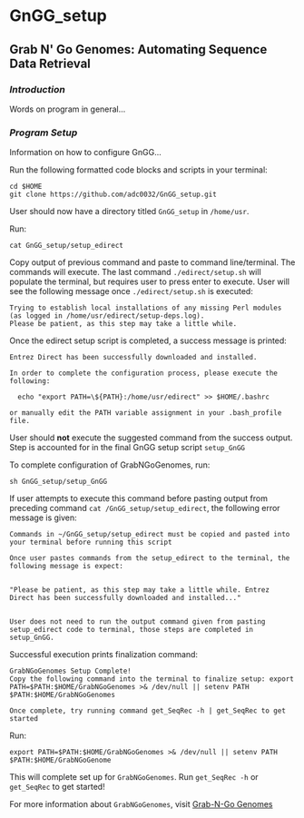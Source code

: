 # GnGG_setup
## Grab N' Go Genomes: Automating Sequence Data Retrieval

### _Introduction_
Words on program in general...

### _Program Setup_
Information on how to configure GnGG...

Run the following formatted code blocks and scripts in your terminal:
```
cd $HOME
git clone https://github.com/adc0032/GnGG_setup.git
```
User should now have a directory titled `GnGG_setup` in `/home/usr`. 

Run:
```
cat GnGG_setup/setup_edirect

```
Copy output of previous command and paste to command line/terminal. The commands will execute. The last command `./edirect/setup.sh` will populate the terminal, but requires user to press enter to execute.
User will see the following message once `./edirect/setup.sh` is executed:

```
Trying to establish local installations of any missing Perl modules
(as logged in /home/usr/edirect/setup-deps.log).
Please be patient, as this step may take a little while.
```
Once the edirect setup script is completed, a success message is printed:

```
Entrez Direct has been successfully downloaded and installed.

In order to complete the configuration process, please execute the following:

  echo "export PATH=\${PATH}:/home/usr/edirect" >> $HOME/.bashrc

or manually edit the PATH variable assignment in your .bash_profile file.
```

User should __not__ execute the suggested command from the success output. Step is accounted for in the final GnGG setup script `setup_GnGG`

To complete configuration of GrabNGoGenomes, run:
```
sh GnGG_setup/setup_GnGG
```
If user attempts to execute this command before pasting output from preceding command `cat /GnGG_setup/setup_edirect`, the following error message is given:
```
Commands in ~/GnGG_setup/setup_edirect must be copied and pasted into your terminal before running this script

Once user pastes commands from the setup_edirect to the terminal, the following message is expect:


"Please be patient, as this step may take a little while. Entrez Direct has been successfully downloaded and installed..."


User does not need to run the output command given from pasting setup_edirect code to terminal, those steps are completed in setup_GnGG.
```
Successful execution prints finalization command:
```
GrabNGoGenomes Setup Complete!
Copy the following command into the terminal to finalize setup: export PATH=$PATH:$HOME/GrabNGoGenomes >& /dev/null || setenv PATH $PATH:$HOME/GrabNGoGenomes

Once complete, try running command get_SeqRec -h | get_SeqRec to get started
```
Run:
```
export PATH=$PATH:$HOME/GrabNGoGenomes >& /dev/null || setenv PATH $PATH:$HOME/GrabNGoGenome
```
This will complete set up for `GrabNGoGenomes`. Run `get_SeqRec -h` or `get_SeqRec` to get started!

For more information about `GrabNGoGenomes`, visit [Grab-N-Go Genomes](https://github.com/adc0032/GrabNGoGenomes)
